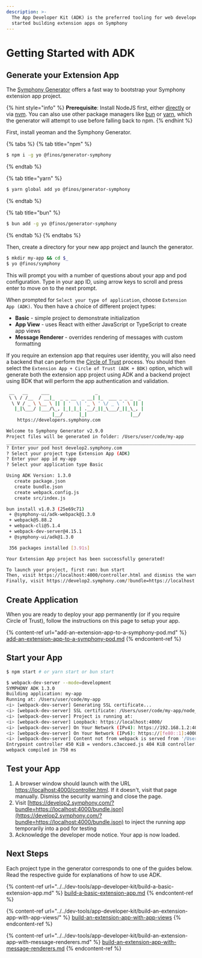 ```yaml
---
description: >-
  The App Developer Kit (ADK) is the preferred tooling for web developers to get
  started building extension apps on Symphony
---
```


# Getting Started with ADK

## Generate your Extension App

The [Symphony Generator](../../dev-tools/generator.md) offers a fast way to bootstrap your Symphony extension app project.

{% hint style="info" %}
**Prerequisite**: Install NodeJS first, either [directly](https://nodejs.org/en) or via [nvm](https://github.com/nvm-sh/nvm). You can also use other package managers like [bun](https://bun.sh) or [yarn](https://yarnpkg.com), which the generator will attempt to use before falling back to npm.
{% endhint %}

First, install yeoman and the Symphony Generator.

{% tabs %}
{% tab title="npm" %}
```bash
$ npm i -g yo @finos/generator-symphony
```
{% endtab %}

{% tab title="yarn" %}
```bash
$ yarn global add yo @finos/generator-symphony
```
{% endtab %}

{% tab title="bun" %}
```bash
$ bun add -g yo @finos/generator-symphony
```
{% endtab %}
{% endtabs %}

Then, create a directory for your new app project and launch the generator.

```bash
$ mkdir my-app && cd $_
$ yo @finos/symphony
```

This will prompt you with a number of questions about your app and pod configuration. Type in your app ID, using arrow keys to scroll and press enter to move on to the next prompt.

When prompted for `Select your type of application`, choose `Extension App (ADK)`. You then have a choice of different project types:

* **Basic** - simple project to demonstrate initialization
* **App View** - uses React with either JavaScript or TypeScript to create app views
* **Message Renderer** - overrides rendering of messages with custom formatting

If you require an extension app that requires user identity, you will also need a backend that can perform the [Circle of Trust](../app-authentication/circle-of-trust-authentication.md) process. You should then select the `Extension App + Circle of Trust (ADK + BDK)` option, which will generate both the extension app project using ADK and a backend project using BDK that will perform the app authentication and validation.

```bash
 __   __     ___                 _
 \ \ / /__  / __|_  _ _ __  _ __| |_  ___ _ _ _  _
  \ V / _ \ \__ \ || | '  \| '_ \ ' \/ _ \ ' \ || |
   |_|\___/ |___/\_, |_|_|_| .__/_||_\___/_||_\_, |
                 |__/      |_|                |__/
	https://developers.symphony.com

Welcome to Symphony Generator v2.9.0
Project files will be generated in folder: /Users/user/code/my-app
______________________________________________________________________________________________________
? Enter your pod host develop2.symphony.com
? Select your project type Extension App (ADK)
? Enter your app id my-app
? Select your application type Basic

Using ADK Version: 1.3.0
   create package.json
   create bundle.json
   create webpack.config.js
   create src/index.js

bun install v1.0.3 (25e69c71)
 + @symphony-ui/adk-webpack@1.3.0
 + webpack@5.88.2
 + webpack-cli@5.1.4
 + webpack-dev-server@4.15.1
 + @symphony-ui/adk@1.3.0

 356 packages installed [3.91s]

Your Extension App project has been successfully generated!

To launch your project, first run: bun start
Then, visit https://localhost:4000/controller.html and dismiss the warning
Finally, visit https://develop2.symphony.com/?bundle=https://localhost:4000/bundle.json
```

## Create Application

When you are ready to deploy your app permanently (or if you require Circle of Trust), follow the instructions on this page to setup your app.

{% content-ref url="add-an-extension-app-to-a-symphony-pod.md" %}
[add-an-extension-app-to-a-symphony-pod.md](add-an-extension-app-to-a-symphony-pod.md)
{% endcontent-ref %}

## Start your App

```bash
$ npm start # or yarn start or bun start

$ webpack-dev-server --mode=development
SYMPHONY ADK 1.3.0
Building application: my-app
Running at: /Users/user/code/my-app
<i> [webpack-dev-server] Generating SSL certificate...
<i> [webpack-dev-server] SSL certificate: /Users/user/code/my-app/node_modules/.cache/webpack-dev-server/server.pem
<i> [webpack-dev-server] Project is running at:
<i> [webpack-dev-server] Loopback: https://localhost:4000/
<i> [webpack-dev-server] On Your Network (IPv4): https://192.168.1.2:4000/
<i> [webpack-dev-server] On Your Network (IPv6): https://[fe80::1]:4000/
<i> [webpack-dev-server] Content not from webpack is served from '/Users/user/code/my-app/node_modules/@symphony-ui/adk-webpack/dist' directory
Entrypoint controller 450 KiB = vendors.c3acceed.js 404 KiB controller.26a834b5.js 46.4 KiB
webpack compiled in 750 ms

```

## Test your App

1. A browser window should launch with the URL [https://localhost:4000/controller.html](https://localhost:4000/controller.html). If it doesn't, visit that page manually. Dismiss the security warning and close the page.
2. Visit [https://develop2.symphony.com/?bundle=https://localhost:4000/bundle.json](https://develop2.symphony.com/?bundle=https://localhost:4000/bundle.json) to inject the running app temporarily into a pod for testing
3. Acknowledge the developer mode notice. Your app is now loaded.

## Next Steps

Each project type in the generator corresponds to one of the guides below. Read the respective guide for explanations of how to use ADK.

{% content-ref url="../../dev-tools/app-developer-kit/build-a-basic-extension-app.md" %}
[build-a-basic-extension-app.md](../../dev-tools/app-developer-kit/build-a-basic-extension-app.md)
{% endcontent-ref %}

{% content-ref url="../../dev-tools/app-developer-kit/build-an-extension-app-with-app-views/" %}
[build-an-extension-app-with-app-views](../../dev-tools/app-developer-kit/build-an-extension-app-with-app-views/)
{% endcontent-ref %}

{% content-ref url="../../dev-tools/app-developer-kit/build-an-extension-app-with-message-renderers.md" %}
[build-an-extension-app-with-message-renderers.md](../../dev-tools/app-developer-kit/build-an-extension-app-with-message-renderers.md)
{% endcontent-ref %}
